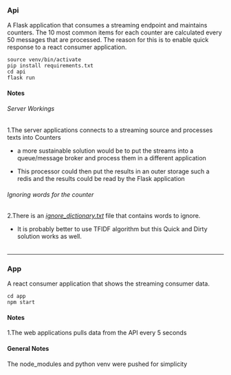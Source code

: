 ### Api

A Flask application that consumes a streaming endpoint and maintains counters.
The 10 most common items for each counter are calculated every 50 messages that are processed.
The reason for this is to enable quick response to a react consumer application.
 
~~~
source venv/bin/activate
pip install requirements.txt
cd api
flask run
~~~

#### Notes
###### Server Workings
1.The server applications connects to a streaming source and processes texts into Counters
- a more sustainable solution would be to put the streams into a queue/message broker and 
process them in a different application

- This processor could then put the results in an outer storage such a redis
and the results could be read by the Flask application     
###### Ignoring words for the counter
2.There is an *[ignore_dictionary.txt](https://github.com/slonimg/tweets_processor/blob/main/api/ignore_dictionary.txt)* file that contains words to ignore. 
- It is probably better to use TFIDF algorithm but this Quick and Dirty solution works as well.

######



---
 
### App

A react consumer application that shows the streaming consumer data. 
~~~
cd app
npm start
~~~

#### Notes
1.The web applications pulls data from the API every 5 seconds   



#### General Notes
The node_modules and python venv were pushed for simplicity